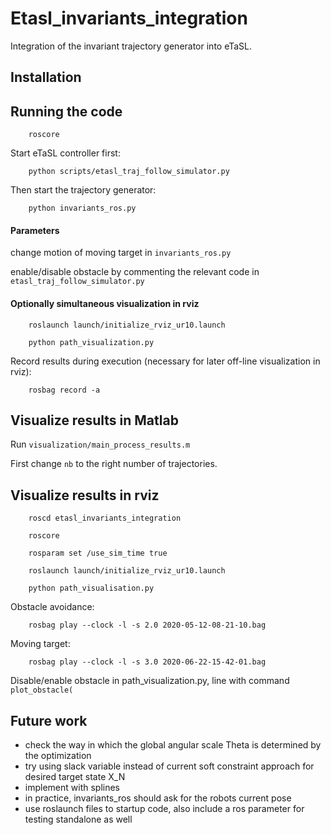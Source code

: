 # Etasl_invariants_integration

Integration of the invariant trajectory generator into eTaSL.


## Installation


## Running the code

        roscore

Start eTaSL controller first:

        python scripts/etasl_traj_follow_simulator.py

Then start the trajectory generator:

        python invariants_ros.py


#### Parameters

change motion of moving target in `invariants_ros.py`

enable/disable obstacle by commenting the relevant code in `etasl_traj_follow_simulator.py`

#### Optionally simultaneous visualization in rviz

        roslaunch launch/initialize_rviz_ur10.launch

        python path_visualization.py



Record results during execution (necessary for later off-line visualization in rviz):

        rosbag record -a

## Visualize results in Matlab

Run `visualization/main_process_results.m`

First change `nb` to the right number of trajectories.

## Visualize results in rviz

        roscd etasl_invariants_integration

        roscore

        rosparam set /use_sim_time true

        roslaunch launch/initialize_rviz_ur10.launch

        python path_visualisation.py

Obstacle avoidance:

        rosbag play --clock -l -s 2.0 2020-05-12-08-21-10.bag

Moving target:

        rosbag play --clock -l -s 3.0 2020-06-22-15-42-01.bag

Disable/enable obstacle in path_visualization.py, line with command `plot_obstacle(`


## Future work

- check the way in which the global angular scale Theta is determined by the optimization
- try using slack variable instead of current soft constraint approach for desired target state X_N
- implement with splines
- in practice, invariants_ros should ask for the robots current pose
- use roslaunch files to startup code, also include a ros parameter for testing standalone as well

